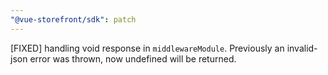 ```yaml
---
"@vue-storefront/sdk": patch
---
```


[FIXED] handling void response in `middlewareModule`. Previously an invalid-json error was thrown, now undefined will be returned.
